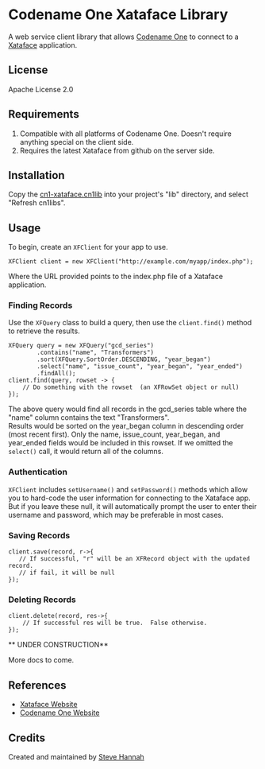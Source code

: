 # Codename One Xataface Library

A web service client library that allows [Codename One](http://www.codenameone.com) to connect to a [Xataface](http://xataface.com) application.

## License

Apache License 2.0

## Requirements

1. Compatible with all platforms of Codename One. Doesn't require anything special on the client side.
2. Requires the latest Xataface from github on the server side.

## Installation

Copy the [cn1-xataface.cn1lib](https://github.com/shannah/cn1-xataface/blob/master/bin/cn1-xataface.cn1lib?raw=true) into your project's "lib" directory, and select "Refresh cn1libs".

## Usage

To begin, create an `XFClient` for your app to use.

~~~~
XFClient client = new XFClient("http://example.com/myapp/index.php");
~~~~

Where the URL provided points to the index.php file of a Xataface application.

### Finding Records

Use the `XFQuery` class to build a query, then use the `client.find()` method to retrieve the results.

~~~~
XFQuery query = new XFQuery("gcd_series")
        .contains("name", "Transformers")
        .sort(XFQuery.SortOrder.DESCENDING, "year_began")
        .select("name", "issue_count", "year_began", "year_ended")
        .findAll();
client.find(query, rowset -> {
    // Do something with the rowset  (an XFRowSet object or null)
});
~~~~


The above query would find all records in the gcd_series table where the "name" column contains the text "Transformers".  
Results would be sorted on the year_began column in descending order (most recent first). Only the name, issue_count, year_began, and year_ended 
fields would be included in this rowset.  If we omitted the `select()` call, it would return all of the columns.

### Authentication

`XFClient` includes `setUsername()` and `setPassword()` methods which allow you to hard-code the user information
for connecting to the Xataface app.  But if you leave these null, it will automatically prompt the user to enter their username
and password, which may be preferable in most cases.

### Saving Records

~~~~
client.save(record, r->{
   // If successful, "r" will be an XFRecord object with the updated record.
   // if fail, it will be null 
});
~~~~

### Deleting Records

~~~~
client.delete(record, res->{
    // If successful res will be true.  False otherwise.
});
~~~~


** UNDER CONSTRUCTION**

More docs to come.

## References

* [Xataface Website](http://xataface.com)
* [Codename One Website](http://www.codenameone.com)

## Credits

Created and maintained by [Steve Hannah](http://sjhannah.com)